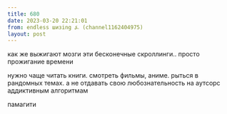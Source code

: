 ```yaml
---
title: 680
date: 2023-03-20 22:21:01
from: endless шизing ⍼ (channel1162404975)
layout: post
---
```


как же выжигают мозги эти бесконечные скроллинги.. просто прожигание времени

нужно чаще читать книги. смотреть фильмы, аниме. рыться в рандомных темах.
а не отдавать свою любознательность на аутсорс аддиктивным алгоритмам

памагити
